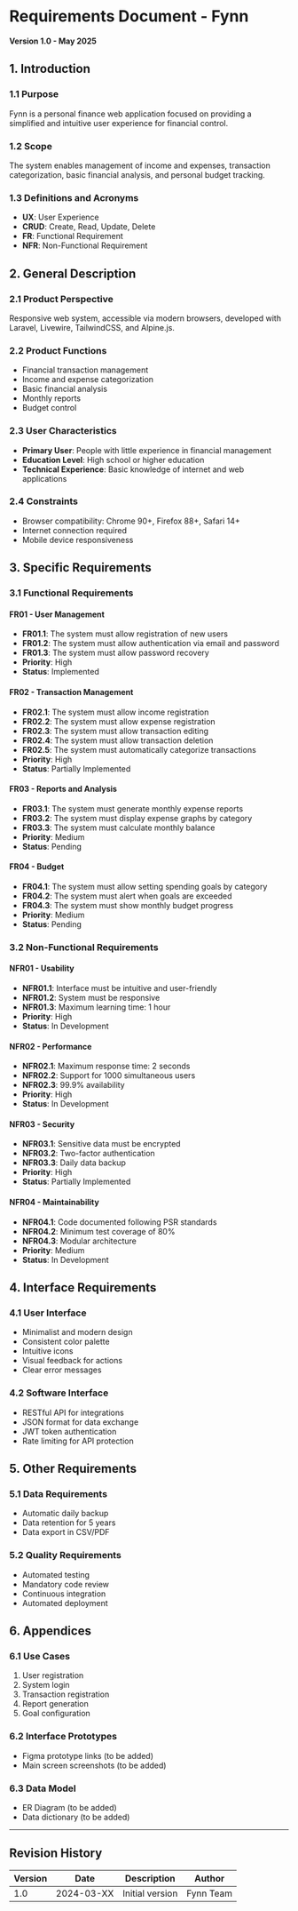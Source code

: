 # Requirements Document - Fynn
**Version 1.0 - May 2025**

## 1. Introduction

### 1.1 Purpose
Fynn is a personal finance web application focused on providing a simplified and intuitive user experience for financial control.

### 1.2 Scope
The system enables management of income and expenses, transaction categorization, basic financial analysis, and personal budget tracking.

### 1.3 Definitions and Acronyms
- **UX**: User Experience
- **CRUD**: Create, Read, Update, Delete
- **FR**: Functional Requirement
- **NFR**: Non-Functional Requirement

## 2. General Description

### 2.1 Product Perspective
Responsive web system, accessible via modern browsers, developed with Laravel, Livewire, TailwindCSS, and Alpine.js.

### 2.2 Product Functions
- Financial transaction management
- Income and expense categorization
- Basic financial analysis
- Monthly reports
- Budget control

### 2.3 User Characteristics
- **Primary User**: People with little experience in financial management
- **Education Level**: High school or higher education
- **Technical Experience**: Basic knowledge of internet and web applications

### 2.4 Constraints
- Browser compatibility: Chrome 90+, Firefox 88+, Safari 14+
- Internet connection required
- Mobile device responsiveness

## 3. Specific Requirements

### 3.1 Functional Requirements

#### FR01 - User Management
- **FR01.1**: The system must allow registration of new users
- **FR01.2**: The system must allow authentication via email and password
- **FR01.3**: The system must allow password recovery
- **Priority**: High
- **Status**: Implemented

#### FR02 - Transaction Management
- **FR02.1**: The system must allow income registration
- **FR02.2**: The system must allow expense registration
- **FR02.3**: The system must allow transaction editing
- **FR02.4**: The system must allow transaction deletion
- **FR02.5**: The system must automatically categorize transactions
- **Priority**: High
- **Status**: Partially Implemented

#### FR03 - Reports and Analysis
- **FR03.1**: The system must generate monthly expense reports
- **FR03.2**: The system must display expense graphs by category
- **FR03.3**: The system must calculate monthly balance
- **Priority**: Medium
- **Status**: Pending

#### FR04 - Budget
- **FR04.1**: The system must allow setting spending goals by category
- **FR04.2**: The system must alert when goals are exceeded
- **FR04.3**: The system must show monthly budget progress
- **Priority**: Medium
- **Status**: Pending

### 3.2 Non-Functional Requirements

#### NFR01 - Usability
- **NFR01.1**: Interface must be intuitive and user-friendly
- **NFR01.2**: System must be responsive
- **NFR01.3**: Maximum learning time: 1 hour
- **Priority**: High
- **Status**: In Development

#### NFR02 - Performance
- **NFR02.1**: Maximum response time: 2 seconds
- **NFR02.2**: Support for 1000 simultaneous users
- **NFR02.3**: 99.9% availability
- **Priority**: High
- **Status**: In Development

#### NFR03 - Security
- **NFR03.1**: Sensitive data must be encrypted
- **NFR03.2**: Two-factor authentication
- **NFR03.3**: Daily data backup
- **Priority**: High
- **Status**: Partially Implemented

#### NFR04 - Maintainability
- **NFR04.1**: Code documented following PSR standards
- **NFR04.2**: Minimum test coverage of 80%
- **NFR04.3**: Modular architecture
- **Priority**: Medium
- **Status**: In Development

## 4. Interface Requirements

### 4.1 User Interface
- Minimalist and modern design
- Consistent color palette
- Intuitive icons
- Visual feedback for actions
- Clear error messages

### 4.2 Software Interface
- RESTful API for integrations
- JSON format for data exchange
- JWT token authentication
- Rate limiting for API protection

## 5. Other Requirements

### 5.1 Data Requirements
- Automatic daily backup
- Data retention for 5 years
- Data export in CSV/PDF

### 5.2 Quality Requirements
- Automated testing
- Mandatory code review
- Continuous integration
- Automated deployment

## 6. Appendices

### 6.1 Use Cases
1. User registration
2. System login
3. Transaction registration
4. Report generation
5. Goal configuration

### 6.2 Interface Prototypes
- Figma prototype links (to be added)
- Main screen screenshots (to be added)

### 6.3 Data Model
- ER Diagram (to be added)
- Data dictionary (to be added)

---

## Revision History

| Version | Date | Description | Author |
|---------|------|-------------|--------|
| 1.0 | 2024-03-XX | Initial version | Fynn Team | 